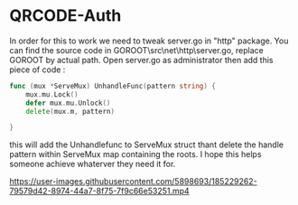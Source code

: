 ﻿# QRCODE-Auth
In order for this to work we need to tweak server.go in "http" package. You can find the source code in GOROOT\src\net\http\server.go, replace GOROOT by actual path.
Open server.go as administrator then add this piece of code :

```go
func (mux *ServeMux) UnhandleFunc(pattern string) {
	mux.mu.Lock()
	defer mux.mu.Unlock()
	delete(mux.m, pattern)

}
```
this will add the Unhandlefunc to ServeMux struct thant delete the handle pattern within ServeMux map containing the roots.
I hope this helps someone achieve whaterver they need it for.



https://user-images.githubusercontent.com/5898693/185229262-79579d42-8974-44a7-8f75-7f9c66e53251.mp4


